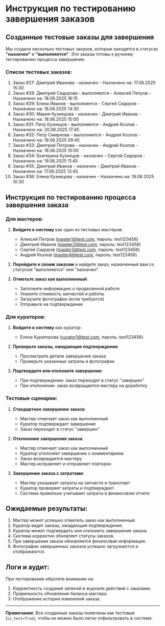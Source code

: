 # Инструкция по тестированию завершения заказов

## Созданные тестовые заказы для завершения

Мы создали несколько тестовых заказов, которые находятся в статусах **"назначен"** и **"выполняется"**. Эти заказы готовы к ручному тестированию процесса завершения.

### Список тестовых заказов:

1. Заказ #27: Дмитрий Иванова - назначен - Назначено на: 17.06.2025 15:30
2. Заказ #28: Дмитрий Сидорова - выполняется - Алексей Петров - Назначено на: 18.06.2025 16:15
3. Заказ #29: Елена Иванов - выполняется - Сергей Сидоров - Назначено на: 16.06.2025 14:30
4. Заказ #30: Мария Кузнецова - назначен - Дмитрий Иванов - Назначено на: 18.06.2025 15:00
5. Заказ #31: Петр Кузнецов - выполняется - Андрей Козлов - Назначено на: 20.06.2025 17:45
6. Заказ #32: Петр Смирнова - выполняется - Андрей Козлов - Назначено на: 19.06.2025 09:45
7. Заказ #33: Дмитрий Петрова - назначен - Андрей Козлов - Назначено на: 18.06.2025 10:00
8. Заказ #34: Екатерина Кузнецов - назначен - Сергей Сидоров - Назначено на: 19.06.2025 11:45
9. Заказ #35: Дмитрий Иванов - назначен - Дмитрий Иванов - Назначено на: 17.06.2025 13:45
10. Заказ #36: Елена Кузнецова - назначен - Назначено на: 18.06.2025 10:30

## Инструкция по тестированию процесса завершения заказа

### Для мастеров:

1. **Войдите в систему** как один из тестовых мастеров:
   - Алексей Петров (master1@test.com, пароль: test123456)
   - Дмитрий Иванов (master2@test.com, пароль: test123456)
   - Сергей Сидоров (master3@test.com, пароль: test123456)
   - Андрей Козлов (master4@test.com, пароль: test123456)

2. **Перейдите к своим заказам** и найдите заказ, назначенный вам со статусом "выполняется" или "назначен".

3. **Отметьте заказ как выполненный**:
   - Заполните информацию о проделанной работе
   - Укажите стоимость запчастей и работы
   - Загрузите фотографии (если требуется)
   - Отправьте на подтверждение

### Для кураторов:

1. **Войдите в систему** как куратор:
   - Елена Кураторова (curator1@test.com, пароль: test123456)

2. **Проверьте заказы, ожидающие подтверждения**:
   - Просмотрите детали завершения заказа
   - Проверьте указанные затраты и фотографии

3. **Подтвердите или отклоните завершение**:
   - При подтверждении: заказ переходит в статус "завершен"
   - При отклонении: заказ возвращается мастеру на доработку

### Тестовые сценарии:

1. **Стандартное завершение заказа**:
   - Мастер отмечает заказ как выполненный
   - Куратор подтверждает завершение
   - Заказ переходит в статус "завершен"

2. **Отклонение завершения заказа**:
   - Мастер отмечает заказ как выполненный
   - Куратор отклоняет завершение с комментарием
   - Заказ возвращается мастеру
   - Мастер исправляет и отправляет повторно

3. **Завершение заказа с затратами**:
   - Мастер указывает затраты на запчасти и транспорт
   - Куратор проверяет затраты и подтверждает
   - Система правильно учитывает затраты в финансовом отчете

## Ожидаемые результаты:

1. Мастер может успешно отметить заказ как выполненный.
2. Куратор видит заказы, ожидающие подтверждения.
3. Куратор может подтвердить или отклонить завершение заказа.
4. Система корректно обновляет статусы заказов.
5. При завершении заказа обновляется финансовая информация.
6. Фотографии завершенных заказов успешно загружаются и отображаются.

## Логи и аудит:

При тестировании обратите внимание на:
1. Корректность создания записей в журнале действий с заказами.
2. Правильность обновления баланса мастера.
3. Отображение истории изменений заказа.

---

**Примечание**: Все созданные заказы помечены как тестовые (`is_test=True`), чтобы их можно было легко отфильтровать в системе.
